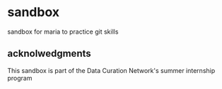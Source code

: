 # sandbox
sandbox for maria to practice git skills
## acknolwedgments
This sandbox is part of the Data Curation Network's summer internship program